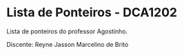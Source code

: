# Lista de Ponteiros - DCA1202

Lista de ponteiros do professor Agostinho.

Discente: Reyne Jasson Marcelino de Brito
